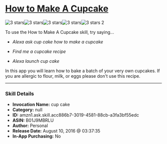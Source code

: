 # [How to Make A Cupcake](http://alexa.amazon.com/#skills/amzn1.ask.skill.acc886b7-3019-4581-88cb-a3fa3bf55edc)
![3 stars](../../images/ic_star_black_18dp_1x.png)![3 stars](../../images/ic_star_black_18dp_1x.png)![3 stars](../../images/ic_star_black_18dp_1x.png)![3 stars](../../images/ic_star_border_black_18dp_1x.png)![3 stars](../../images/ic_star_border_black_18dp_1x.png) 2

To use the How to Make A Cupcake skill, try saying...

* *Alexa ask cup cake how to make a cupcake*

* *Find me a cupcake recipe*

* *Alexa launch cup cake*

In this app you will learn how to bake a batch of your very own cupcakes. If you are allergic to flour, milk, or eggs please don't use this recipe.

***

### Skill Details

* **Invocation Name:** cup cake
* **Category:** null
* **ID:** amzn1.ask.skill.acc886b7-3019-4581-88cb-a3fa3bf55edc
* **ASIN:** B01J9MBRLU
* **Author:** Personal
* **Release Date:** August 10, 2016 @ 03:37:35
* **In-App Purchasing:** No

